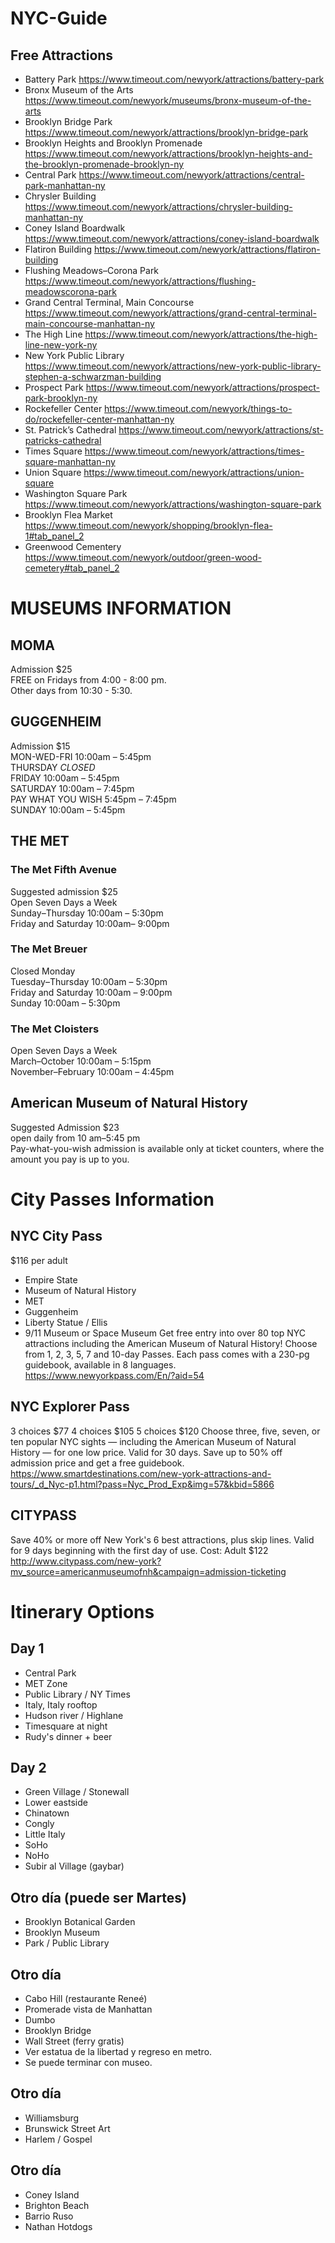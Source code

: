 # NYC-Guide

## Free Attractions
- Battery Park https://www.timeout.com/newyork/attractions/battery-park
- Bronx Museum of the Arts https://www.timeout.com/newyork/museums/bronx-museum-of-the-arts
- Brooklyn Bridge Park https://www.timeout.com/newyork/attractions/brooklyn-bridge-park
- Brooklyn Heights and Brooklyn Promenade https://www.timeout.com/newyork/attractions/brooklyn-heights-and-the-brooklyn-promenade-brooklyn-ny
- Central Park https://www.timeout.com/newyork/attractions/central-park-manhattan-ny
- Chrysler Building https://www.timeout.com/newyork/attractions/chrysler-building-manhattan-ny
- Coney Island Boardwalk https://www.timeout.com/newyork/attractions/coney-island-boardwalk
- Flatiron Building https://www.timeout.com/newyork/attractions/flatiron-building
- Flushing Meadows–Corona Park https://www.timeout.com/newyork/attractions/flushing-meadowscorona-park
- Grand Central Terminal, Main Concourse https://www.timeout.com/newyork/attractions/grand-central-terminal-main-concourse-manhattan-ny
- The High Line https://www.timeout.com/newyork/attractions/the-high-line-new-york-ny
- New York Public Library https://www.timeout.com/newyork/attractions/new-york-public-library-stephen-a-schwarzman-building
- Prospect Park https://www.timeout.com/newyork/attractions/prospect-park-brooklyn-ny
- Rockefeller Center https://www.timeout.com/newyork/things-to-do/rockefeller-center-manhattan-ny
- St. Patrick’s Cathedral https://www.timeout.com/newyork/attractions/st-patricks-cathedral
- Times Square https://www.timeout.com/newyork/attractions/times-square-manhattan-ny
- Union Square https://www.timeout.com/newyork/attractions/union-square
- Washington Square Park https://www.timeout.com/newyork/attractions/washington-square-park
- Brooklyn Flea Market https://www.timeout.com/newyork/shopping/brooklyn-flea-1#tab_panel_2
- Greenwood Cementery https://www.timeout.com/newyork/outdoor/green-wood-cemetery#tab_panel_2

# MUSEUMS INFORMATION

## MOMA
Admission $25 <br>
FREE on Fridays from 4:00 - 8:00 pm. <br>
Other days from 10:30 - 5:30.<br>

## GUGGENHEIM
Admission $15 <br>
MON-WED-FRI 10:00am – 5:45pm <br>
THURSDAY *CLOSED* <br>
FRIDAY 10:00am – 5:45pm <br>
SATURDAY 10:00am – 7:45pm <br>
PAY WHAT YOU WISH 5:45pm – 7:45pm <br>
SUNDAY 10:00am – 5:45pm <br>

## THE MET
### The Met Fifth Avenue
Suggested admission $25 <br>
Open Seven Days a Week <br>
Sunday–Thursday 10:00am – 5:30pm <br>
Friday and Saturday 10:00am– 9:00pm <br>
### The Met Breuer
Closed Monday <br>
Tuesday–Thursday 10:00am – 5:30pm <br>
Friday and Saturday 10:00am – 9:00pm <br>
Sunday 10:00am – 5:30pm <br>
### The Met Cloisters
Open Seven Days a Week <br>
March–October 10:00am – 5:15pm <br>
November–February 10:00am – 4:45pm <br>

## American Museum of Natural History
Suggested Admission $23 <br>
open daily from 10 am–5:45 pm <br>
Pay-what-you-wish admission is available only at ticket counters, where the amount you pay is up to you. 

# City Passes Information

## NYC City Pass
$116 per adult
- Empire State 
- Museum of Natural History
- MET
- Guggenheim
- Liberty Statue / Ellis 
- 9/11 Museum or Space Museum
Get free entry into over 80 top NYC attractions including the American Museum of Natural History! 
Choose from 1, 2, 3, 5, 7 and 10-day Passes. Each pass comes with a 230-pg guidebook, available in 8 languages.
https://www.newyorkpass.com/En/?aid=54

## NYC Explorer Pass
3 choices $77
4 choices $105
5 choices $120
Choose three, five, seven, or ten popular NYC sights — including the American Museum of Natural History — for one low price. 
Valid for 30 days. Save up to 50% off admission price and get a free guidebook.
https://www.smartdestinations.com/new-york-attractions-and-tours/_d_Nyc-p1.html?pass=Nyc_Prod_Exp&img=57&kbid=5866

## CITYPASS
Save 40% or more off New York's 6 best attractions, plus skip lines. 
Valid for 9 days beginning with the first day of use.
Cost: Adult $122
http://www.citypass.com/new-york?mv_source=americanmuseumofnh&campaign=admission-ticketing


# Itinerary Options

## Day 1
- Central Park
- MET Zone
- Public Library / NY Times
- Italy, Italy rooftop
- Hudson river / Highlane
- Timesquare at night
- Rudy's dinner + beer

## Day 2
- Green Village / Stonewall
- Lower eastside
- Chinatown
- Congly 
- Little Italy
- SoHo
- NoHo
- Subir al Village (gaybar)

## Otro día (puede ser Martes)
- Brooklyn Botanical Garden
- Brooklyn Museum
- Park / Public Library

## Otro día 
- Cabo Hill (restaurante Reneé)
- Promerade vista de Manhattan
- Dumbo
- Brooklyn Bridge
- Wall Street (ferry gratis) 
- Ver estatua de la libertad y regreso en metro. 
- Se puede terminar con museo. 

## Otro día 
- Williamsburg 
- Brunswick Street Art
- Harlem / Gospel

## Otro día
- Coney Island
- Brighton Beach
- Barrio Ruso
- Nathan Hotdogs

